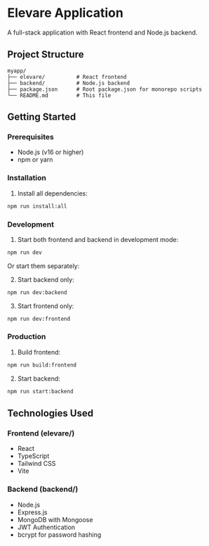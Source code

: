 # Elevare Application

A full-stack application with React frontend and Node.js backend.

## Project Structure

```
myapp/
├── elevare/          # React frontend
├── backend/          # Node.js backend
├── package.json      # Root package.json for monorepo scripts
└── README.md         # This file
```

## Getting Started

### Prerequisites
- Node.js (v16 or higher)
- npm or yarn

### Installation

1. Install all dependencies:
```bash
npm run install:all
```

### Development

1. Start both frontend and backend in development mode:
```bash
npm run dev
```

Or start them separately:

2. Start backend only:
```bash
npm run dev:backend
```

3. Start frontend only:
```bash
npm run dev:frontend
```

### Production

1. Build frontend:
```bash
npm run build:frontend
```

2. Start backend:
```bash
npm run start:backend
```

## Technologies Used

### Frontend (elevare/)
- React
- TypeScript
- Tailwind CSS
- Vite

### Backend (backend/)
- Node.js
- Express.js
- MongoDB with Mongoose
- JWT Authentication
- bcrypt for password hashing
